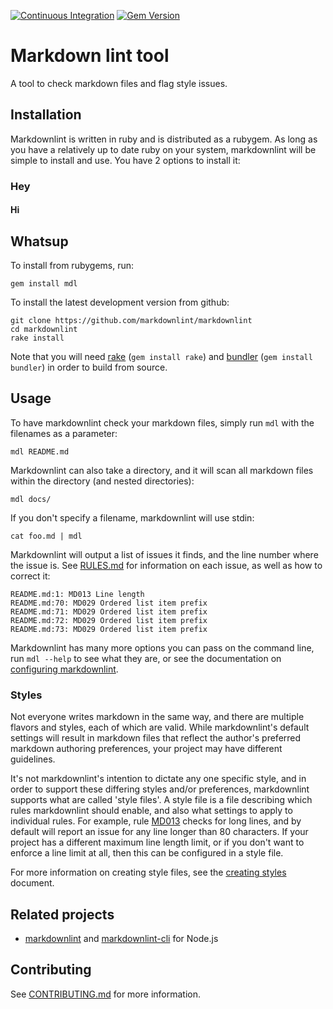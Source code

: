 [![Continuous Integration](https://github.com/markdownlint/markdownlint/workflows/Continuous%20Integration/badge.svg)](https://github.com/markdownlint/markdownlint/actions?query=workflow%3A%22Continuous+Integration%22)
[![Gem Version](https://badge.fury.io/rb/mdl.svg)](http://badge.fury.io/rb/mdl)

# Markdown lint tool

A tool to check markdown files and flag style issues.   

  ## Installation

Markdownlint is written in ruby and is distributed as a rubygem. As long as
you have a relatively up to date ruby on your system, markdownlint will be
simple to install and use. You have 2 options to install it:

 ### Hey
#### Hi
 ## Whatsup

To install from rubygems, run:

```shell
gem install mdl
```

To install the latest development version from github:

```shell
git clone https://github.com/markdownlint/markdownlint
cd markdownlint
rake install
```

Note that you will need [rake](https://github.com/ruby/rake)
(`gem install rake`) and [bundler](https://github.com/bundler/bundler)
(`gem install bundler`) in order to build from source.

## Usage

To have markdownlint check your markdown files, simply run `mdl` with the
filenames as a parameter:

```shell
mdl README.md
```

Markdownlint can also take a directory, and it will scan all markdown files
within the directory (and nested directories):

```shell
mdl docs/
```

If you don't specify a filename, markdownlint will use stdin:

```shell
cat foo.md | mdl
```

Markdownlint will output a list of issues it finds, and the line number where
the issue is. See [RULES.md](docs/RULES.md) for information on each issue, as
well as how to correct it:

```shell
README.md:1: MD013 Line length
README.md:70: MD029 Ordered list item prefix
README.md:71: MD029 Ordered list item prefix
README.md:72: MD029 Ordered list item prefix
README.md:73: MD029 Ordered list item prefix
```

Markdownlint has many more options you can pass on the command line, run
`mdl --help` to see what they are, or see the documentation on
[configuring markdownlint](docs/configuration.md).

### Styles

Not everyone writes markdown in the same way, and there are multiple flavors
and styles, each of which are valid. While markdownlint's default settings
will result in markdown files that reflect the author's preferred markdown
authoring preferences, your project may have different guidelines.

It's not markdownlint's intention to dictate any one specific style, and in
order to support these differing styles and/or preferences, markdownlint
supports what are called 'style files'. A style file is a file describing
which rules markdownlint should enable, and also what settings to apply to
individual rules. For example, rule [MD013](docs/RULES.md#md013---line-length)
checks for long lines, and by default will report an issue for any line longer
than 80 characters. If your project has a different maximum line length limit,
or if you don't want to enforce a line limit at all, then this can be
configured in a style file.

For more information on creating style files, see the
[creating styles](docs/creating_styles.md) document.

## Related projects

- [markdownlint](https://github.com/DavidAnson/markdownlint) and
  [markdownlint-cli](https://github.com/igorshubovych/markdownlint-cli) for
  Node.js

## Contributing

See [CONTRIBUTING.md](CONTRIBUTING.md) for more information.